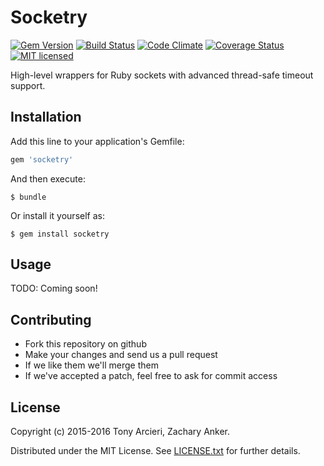 # Socketry

[![Gem Version](https://badge.fury.io/rb/socketry.svg)](https://rubygems.org/gems/socketry)
[![Build Status](https://secure.travis-ci.org/celluloid/socketry.svg?branch=master)](https://travis-ci.org/celluloid/socketry)
[![Code Climate](https://codeclimate.com/github/celluloid/socketry.svg?branch=master)](https://codeclimate.com/github/celluloid/socketry)
[![Coverage Status](https://coveralls.io/repos/github/celluloid/socketry/badge.svg?branch=master)](https://coveralls.io/github/celluloid/socketry?branch=master)
[![MIT licensed](https://img.shields.io/badge/license-MIT-blue.svg)](https://github.com/celluloid/socketry/blob/master/LICENSE.txt)

High-level wrappers for Ruby sockets with advanced thread-safe timeout support.

## Installation

Add this line to your application's Gemfile:

```ruby
gem 'socketry'
```

And then execute:

    $ bundle

Or install it yourself as:

    $ gem install socketry

## Usage

TODO: Coming soon!

## Contributing

* Fork this repository on github
* Make your changes and send us a pull request
* If we like them we'll merge them
* If we've accepted a patch, feel free to ask for commit access

## License

Copyright (c) 2015-2016 Tony Arcieri, Zachary Anker.

Distributed under the MIT License. See
[LICENSE.txt](https://github.com/celluloid/socketry/blob/master/LICENSE.txt)
for further details.
